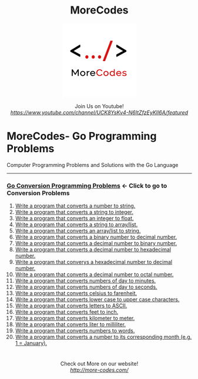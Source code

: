<h1 align="center">MoreCodes</h1>
<p align="center"> 
  <img src="/morecodescir.png"/>
</p>

<p align="center">
Join Us on Youtube! <br/>
<i><u>https://www.youtube.com/channel/UCK8YsKv4-N6ItZfzEyKlI6A/featured</u></i>
</p>

#

# MoreCodes- Go Programming Problems
Computer Programming Problems and Solutions with the Go Language

- - - - 
###  [Go Conversion Programming Problems](../Conversions) <- Click to go to Conversion Problems
1. <a href="https://github.com/ArjunAranetaCodes/MoreCodes-Go/blob/master/Conversions/problem1.go" target="_blank">Write a program that converts a number to string.</a>
2. <a href="https://github.com/ArjunAranetaCodes/MoreCodes-Go/blob/master/Conversions/problem2.go" target="_blank">Write a program that converts a string to integer.</a>
3. <a href="https://github.com/ArjunAranetaCodes/MoreCodes-Go/blob/master/Conversions/problem3.go" target="_blank">Write a program that converts an integer to float.</a>
4. <a href="https://github.com/ArjunAranetaCodes/MoreCodes-Go/blob/master/Conversions/problem4.go" target="_blank">Write a program that converts a string to array/list.</a>
5. <a href="https://github.com/ArjunAranetaCodes/MoreCodes-Go/blob/master/Conversions/problem5.go" target="_blank">Write a program that converts an array/list to string.</a>
6. <a href="https://github.com/ArjunAranetaCodes/MoreCodes-Go/blob/master/Conversions/problem6.go" target="_blank">Write a program that converts a binary number to decimal number.</a>
7. <a href="https://github.com/ArjunAranetaCodes/MoreCodes-Go/blob/master/Conversions/problem7.go" target="_blank">Write a program that converts a decimal number to binary number.</a>
8. <a href="https://github.com/ArjunAranetaCodes/MoreCodes-Go/blob/master/Conversions/problem8.go" target="_blank">Write a program that converts a decimal number to hexadecimal number.</a>
9. <a href="https://github.com/ArjunAranetaCodes/MoreCodes-Go/blob/master/Conversions/problem9.go" target="_blank">Write a program that converys a hexadecimal number to decimal number.</a>
10. <a href="https://github.com/ArjunAranetaCodes/MoreCodes-Go/blob/master/Conversions/problem10.go" target="_blank">Write a program that converts a decimal number to octal number.</a>
11. <a href="https://github.com/ArjunAranetaCodes/MoreCodes-Go/blob/master/Conversions/problem11.go" target="_blank">Write a program that converts numbers of day to minutes.</a>
12. <a href="https://github.com/ArjunAranetaCodes/MoreCodes-Go/blob/master/Conversions/problem12.go" target="_blank">Write a program that converts numbers of day to seconds.</a>
13. <a href="https://github.com/ArjunAranetaCodes/MoreCodes-Go/blob/master/Conversions/problem13.go" target="_blank">Write a program that converts celsius to farenheit.</a>
14. <a href="https://github.com/ArjunAranetaCodes/MoreCodes-Go/blob/master/Conversions/problem14.go" target="_blank">Write a program that converts lower case to upper case characters.</a>
15. <a href="https://github.com/ArjunAranetaCodes/MoreCodes-Go/blob/master/Conversions/problem15.go" target="_blank">Write a program that converts letters to ASCII.</a>
16. <a href="https://github.com/ArjunAranetaCodes/MoreCodes-Go/blob/master/Conversions/problem16.go" target="_blank">Write a program that converts feet to inch.</a>
17. <a href="https://github.com/ArjunAranetaCodes/MoreCodes-Go/blob/master/Conversions/problem17.go" target="_blank">Write a program that converts kilometer to meter.</a>
18. <a href="https://github.com/ArjunAranetaCodes/MoreCodes-Go/blob/master/Conversions/problem18.go" target="_blank">Write a program that converts liter to milliliter.</a>
19. <a href="https://github.com/ArjunAranetaCodes/MoreCodes-Go/blob/master/Conversions/problem19.go" target="_blank">Write a program that converts numbers to words.</a>
20. <a href="https://github.com/ArjunAranetaCodes/MoreCodes-Go/blob/master/Conversions/problem20.go" target="_blank">Write a program that converts a number to its corresponding month (e.g. 1 = January).</a>

#

<p align="center">
Check out More on our website! <br/>
<i><u>http://more-codes.com/</u></i>
</p>


